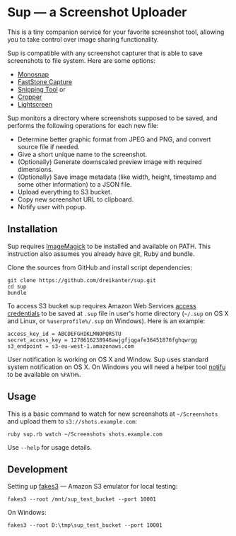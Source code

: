 # Sup — a Screenshot Uploader

This is a tiny companion service for your favorite screenshot tool, allowing you to take control over image sharing functionality.

Sup is compatible with any screenshot capturer that is able to save screenshots to file system. Here are some options:

- [Monosnap](http://monosnap.com)
- [FastStone Capture](http://www.faststone.org/FSCaptureDetail.htm)
- [Snipping Tool](http://windows.microsoft.com/en-us/windows7/products/features/snipping-tool) or 
- [Cropper](https://cropper.codeplex.com/)
- [Lightscreen](http://lightscreen.com.ar/)

Sup monitors a directory where screenshots supposed to be saved, and performs the following operations for each new file:

- Determine better graphic format from JPEG and PNG, and convert source file if needed.
- Give a short unique name to the screenshot.
- (Optionally) Generate downscaled preview image with required dimensions.
- (Optionally) Save image metadata (like width, height, timestamp and some other information) to a JSON file.
- Upload everything to S3 bucket.
- Copy new screenshot URL to clipboard.
- Notify user with popup.

## Installation

Sup requires [ImageMagick](http://imagemagick.org/) to be installed and available on PATH. This instruction also assumes you already have git, Ruby and bundle.

Clone the sources from GitHub and install script dependencies:

	git clone https://github.com/dreikanter/sup.git
	cd sup
	bundle

To access S3 bucket sup requires Amazon Web Services [access credentials](https://console.aws.amazon.com/iam/home?#users) to be saved at `.sup` file in user's home directory (`~/.sup` on OS X and Linux, or `%userprofile%/.sup` on Windows). Here is an example:

	access_key_id = ABCDEFGHIKLMNOPQRSTU
	secret_access_key = 1278616238946awjgfjqgafe36451876fghqwrgg
	s3_endpoint = s3-eu-west-1.amazonaws.com

User notification is working on OS X and Window. Sup uses standard system notification on OS X. On Windows you will need a helper tool [notifu](http://www.paralint.com/projects/notifu/) to be available on `%PATH%`.

## Usage

This is a basic command to watch for new screenshots at `~/Screenshots` and upload them to `s3://shots.example.com`:

	ruby sup.rb watch ~/Screenshots shots.example.com

Use `--help` for usage details.

## Development

Setting up [fakes3](https://github.com/jubos/fake-s3) — Amazon S3 emulator for local testing:

	fakes3 --root /mnt/sup_test_bucket --port 10001

On Windows:

	fakes3 --root D:\tmp\sup_test_bucket --port 10001
